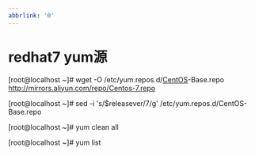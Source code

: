 ```yaml
---
abbrlink: '0'
---
```

# redhat7 yum源



[root@localhost ~]# wget -O /etc/yum.repos.d/[CentOS](http://www.linuxidc.com/topicnews.aspx?tid=14)-Base.repo <http://mirrors.aliyun.com/repo/Centos-7.repo>

[root@localhost ~]# sed -i  's/$releasever/7/g' /etc/yum.repos.d/CentOS-Base.repo

[root@localhost ~]# yum clean all

[root@localhost ~]# yum list
